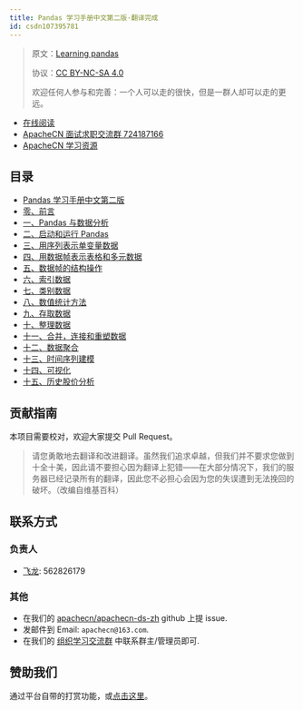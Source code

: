 ```yaml
---
title: Pandas 学习手册中文第二版·翻译完成
id: csdn107395781
---
```


> 原文：[Learning pandas](https://b-ok.asia/book/3427992/ca0ca8)
> 
> 协议：[CC BY-NC-SA 4.0](http://creativecommons.org/licenses/by-nc-sa/4.0/)
> 
> 欢迎任何人参与和完善：一个人可以走的很快，但是一群人却可以走的更远。

*   [在线阅读](https://ds.apachecn.org/)
*   [ApacheCN 面试求职交流群 724187166](https://jq.qq.com/?_wv=1027&k=54ujcL3)
*   [ApacheCN 学习资源](http://www.apachecn.org/)

## 目录

*   [Pandas 学习手册中文第二版](https://github.com/apachecn/apachecn-ds-zh/blob/master/docs/learning-pandas-2e/README.md)
*   [零、前言](https://github.com/apachecn/apachecn-ds-zh/blob/master/docs/learning-pandas-2e/0.md)
*   [一、Pandas 与数据分析](https://github.com/apachecn/apachecn-ds-zh/blob/master/docs/learning-pandas-2e/1.md)
*   [二、启动和运行 Pandas](https://github.com/apachecn/apachecn-ds-zh/blob/master/docs/learning-pandas-2e/2.md)
*   [三、用序列表示单变量数据](https://github.com/apachecn/apachecn-ds-zh/blob/master/docs/learning-pandas-2e/3.md)
*   [四、用数据帧表示表格和多元数据](https://github.com/apachecn/apachecn-ds-zh/blob/master/docs/learning-pandas-2e/4.md)
*   [五、数据帧的结构操作](https://github.com/apachecn/apachecn-ds-zh/blob/master/docs/learning-pandas-2e/5.md)
*   [六、索引数据](https://github.com/apachecn/apachecn-ds-zh/blob/master/docs/learning-pandas-2e/6.md)
*   [七、类别数据](https://github.com/apachecn/apachecn-ds-zh/blob/master/docs/learning-pandas-2e/7.md)
*   [八、数值统计方法](https://github.com/apachecn/apachecn-ds-zh/blob/master/docs/learning-pandas-2e/8.md)
*   [九、存取数据](https://github.com/apachecn/apachecn-ds-zh/blob/master/docs/learning-pandas-2e/9.md)
*   [十、整理数据](https://github.com/apachecn/apachecn-ds-zh/blob/master/docs/learning-pandas-2e/10.md)
*   [十一、合并，连接和重塑数据](https://github.com/apachecn/apachecn-ds-zh/blob/master/docs/learning-pandas-2e/11.md)
*   [十二、数据聚合](https://github.com/apachecn/apachecn-ds-zh/blob/master/docs/learning-pandas-2e/12.md)
*   [十三、时间序列建模](https://github.com/apachecn/apachecn-ds-zh/blob/master/docs/learning-pandas-2e/13.md)
*   [十四、可视化](https://github.com/apachecn/apachecn-ds-zh/blob/master/docs/learning-pandas-2e/14.md)
*   [十五、历史股价分析](https://github.com/apachecn/apachecn-ds-zh/blob/master/docs/learning-pandas-2e/15.md)

## 贡献指南

本项目需要校对，欢迎大家提交 Pull Request。

> 请您勇敢地去翻译和改进翻译。虽然我们追求卓越，但我们并不要求您做到十全十美，因此请不要担心因为翻译上犯错——在大部分情况下，我们的服务器已经记录所有的翻译，因此您不必担心会因为您的失误遭到无法挽回的破坏。（改编自维基百科）

## 联系方式

### 负责人

*   [飞龙](https://github.com/wizardforcel): 562826179

### 其他

*   在我们的 [apachecn/apachecn-ds-zh](https://github.com/apachecn/apachecn-ds-zh) github 上提 issue.
*   发邮件到 Email: `apachecn@163.com`.
*   在我们的 [组织学习交流群](http://www.apachecn.org/organization/348.html) 中联系群主/管理员即可.

## 赞助我们

通过平台自带的打赏功能，或[点击这里](https://imgconvert.csdnimg.cn/aHR0cDovL2hvbWUuYXBhY2hlY24ub3JnL2ltZy9hYm91dC9kb25hdGUuanBn?x-oss-process=image/format,png)。